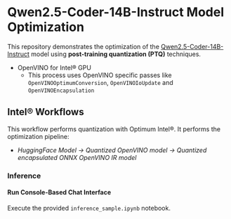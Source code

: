 # Qwen2.5-Coder-14B-Instruct Model Optimization

This repository demonstrates the optimization of the [Qwen2.5-Coder-14B-Instruct](https://huggingface.co/Qwen/Qwen2.5-Coder-14B-Instruct) model using **post-training quantization (PTQ)** techniques.

- OpenVINO for Intel® GPU
   + This process uses OpenVINO specific passes like `OpenVINOOptimumConversion`, `OpenVINOIoUpdate` and `OpenVINOEncapsulation`

## Intel® Workflows

This workflow performs quantization with Optimum Intel®. It performs the optimization pipeline:

- *HuggingFace Model -> Quantized OpenVINO model -> Quantized encapsulated ONNX OpenVINO IR model*

### **Inference**

#### **Run Console-Based Chat Interface**
Execute the provided `inference_sample.ipynb` notebook.

